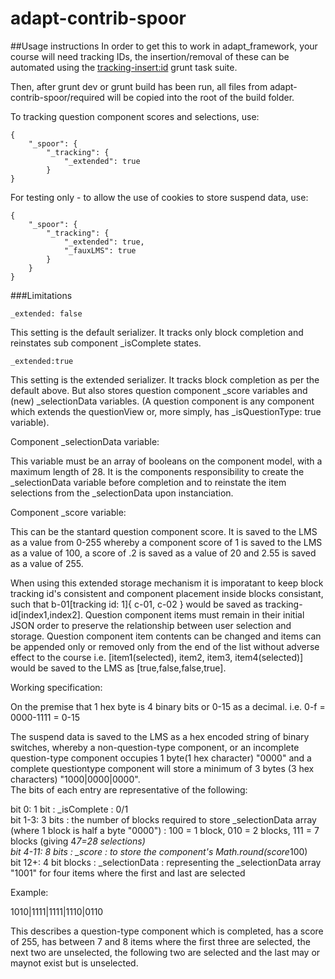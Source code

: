 adapt-contrib-spoor
===================

##Usage instructions
In order to get this to work in adapt_framework, your course will need tracking IDs, the insertion/removal of these can be automated using the <a href="https://github.com/cgkineo/adapt-grunt" target="_blank">tracking-insert:id</a> grunt task suite.

Then, after grunt dev or grunt build has been run, all files from adapt-contrib-spoor/required will be copied into the root of the build folder.

To tracking question component scores and selections, use:  
```
{
    "_spoor": {
        "_tracking": {
            "_extended": true
        }
}

```
  
For testing only - to allow the use of cookies to store suspend data, use:
```
{
    "_spoor": {
        "_tracking": {
            "_extended": true,
            "_fauxLMS": true
        }
    }
}
```

###Limitations
```
_extended: false
```
This setting is the default serializer. It tracks only block completion and reinstates sub component _isComplete states.  
  
```
_extended:true
```
This setting is the extended serializer. It tracks block completion as per the default above. But also stores question component _score variables and (new) _selectionData variables. (A question component is any component which extends the questionView or, more simply, has _isQuestionType: true variable).  
    
Component _selectionData variable:  
  
This variable must be an array of booleans on the component model, with a maximum length of 28. It is the components responsibility to create the _selectionData variable before completion and to reinstate the item selections from the _selectionData upon instanciation.  

Component _score variable:  
  
This can be the stantard question component score. It is saved to the LMS as a value from 0-255 whereby a component score of 1 is saved to the LMS as a value of 100, a score of .2 is saved as a value of 20 and 2.55 is saved as a value of 255.  
  
When using this extended storage mechanism it is imporatant to keep block tracking id's consistent and component placement inside blocks consistant, such that b-01[tracking id: 1]{ c-01, c-02 } would be saved as tracking-id[index1,index2]. Question component items must remain in their initial JSON order to preserve the relationship between user selection and storage. Question component item contents can be changed and items can be appended only or removed only from the end of the list without adverse effect to the course i.e. [item1(selected), item2, item3, item4(selected)] would be saved to the LMS as [true,false,false,true].  
  
Working specification:  
  
On the premise that 1 hex byte is 4 binary bits or 0-15 as a decimal. i.e. 0-f = 0000-1111 = 0-15   
  
The suspend data is saved to the LMS as a hex encoded string of binary switches, whereby a non-question-type component, or an incomplete question-type component occupies 1 byte(1 hex character) "0000" and a complete questiontype component will store a minimum of 3 bytes (3 hex characters) "1000|0000|0000".  
The bits of each entry are representative of the following:  
  
bit 0: 1 bit : _isComplete : 0/1  
bit 1-3: 3 bits : the number of blocks required to store _selectionData array (where 1 block is half a byte "0000") : 100 = 1 block, 010 = 2 blocks, 111 = 7 blocks (giving 4*7=28 selections)  
bit 4-11: 8 bits : _score : to store the component's Math.round(score*100)  
bit 12+: 4 bit blocks : _selectionData : representing the _selectionData array "1001" for four items where the first and last are selected  
  
Example:  
  
1010|1111|1111|1110|0110  
  
This describes a question-type component which is completed, has a score of 255, has between 7 and 8 items where the first three are selected, the next two are unselected, the following two are selected and the last may or maynot exist but is unselected.  
